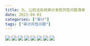 ```yaml
---
title: 九、公检法系统审计发现共性问题清单
date: 2023-04-01
categories: ["审计"]
tags: ["审计共性问题"]
---
```

![](https://jsd.cdn.zzko.cn/gh/richffan/img@main/audit/审计发现共性问题清单/九-公检法系统审计发现共性问题清单/公检法系统审计发现共性问题清单_页面_087.webp)
![](https://jsd.cdn.zzko.cn/gh/richffan/img@main/audit/审计发现共性问题清单/九-公检法系统审计发现共性问题清单/公检法系统审计发现共性问题清单_页面_088.webp)
![](https://jsd.cdn.zzko.cn/gh/richffan/img@main/audit/审计发现共性问题清单/九-公检法系统审计发现共性问题清单/公检法系统审计发现共性问题清单_页面_089.webp)
![](https://jsd.cdn.zzko.cn/gh/richffan/img@main/audit/审计发现共性问题清单/九-公检法系统审计发现共性问题清单/公检法系统审计发现共性问题清单_页面_090.webp)
![](https://jsd.cdn.zzko.cn/gh/richffan/img@main/audit/审计发现共性问题清单/九-公检法系统审计发现共性问题清单/公检法系统审计发现共性问题清单_页面_091.webp)
![](https://jsd.cdn.zzko.cn/gh/richffan/img@main/audit/审计发现共性问题清单/九-公检法系统审计发现共性问题清单/公检法系统审计发现共性问题清单_页面_092.webp)
![](https://jsd.cdn.zzko.cn/gh/richffan/img@main/audit/审计发现共性问题清单/九-公检法系统审计发现共性问题清单/公检法系统审计发现共性问题清单_页面_093.webp)
![](https://jsd.cdn.zzko.cn/gh/richffan/img@main/audit/审计发现共性问题清单/九-公检法系统审计发现共性问题清单/公检法系统审计发现共性问题清单_页面_094.webp)
